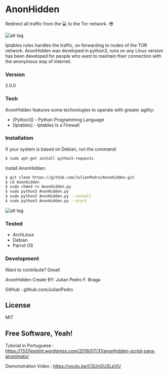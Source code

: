 # AnonHidden

Redirect all traffic from the :computer: to the Tor network. :sunglasses:

![alt tag](https://s31.postimg.org/800shm61n/logo.png)

Iptables rules handles the traffic, so forwarding to nodes of the TOR network.
AnonHidden was developed in python3, runs on any Linux version has been developed for people who want to maintain their connection with the anonymous way of internet.

### Version
2.0.0

### Tech

AnonHidden features some technologies to operate with greater agility:

* [Python3] - Python Programming Language
* [Iptables] - Iptables Is a Firewall

### Installation

If your system is based on Debian, run the command:
```sh
$ sudo apt-get install python3-requests
```
Install AnonHidden:
```sh
$ git clone https://github.com/JulianPedro/AnonHidden.git
$ cd AnonHidden
$ sudo chmod +x AnonHidden.py
$ sudo python3 AnonHidden.py
$ sudo python3 AnonHidden.py --install
$ sudo python3 AnonHidden.py --start
```

![alt tag](https://s31.postimg.org/bviw3mzrv/Captura_de_tela_de_2016_08_03_17_11_00.png)

### Tested

 - ArchLinux
 - Debian
 - Parrot OS

### Development

Want to contribute? Great!

AnonHidden Create BY: Julian Pedro F. Braga

GitHub : github.com/JulianPedro

License
----

MIT


**Free Software, Yeah!**
----
Tutorial in Portuguese : https://1337exploit.wordpress.com/2016/07/31/anonhidden-script-para-anonimato/

Demonstration Video : https://youtu.be/CSUnGUSLpVU

